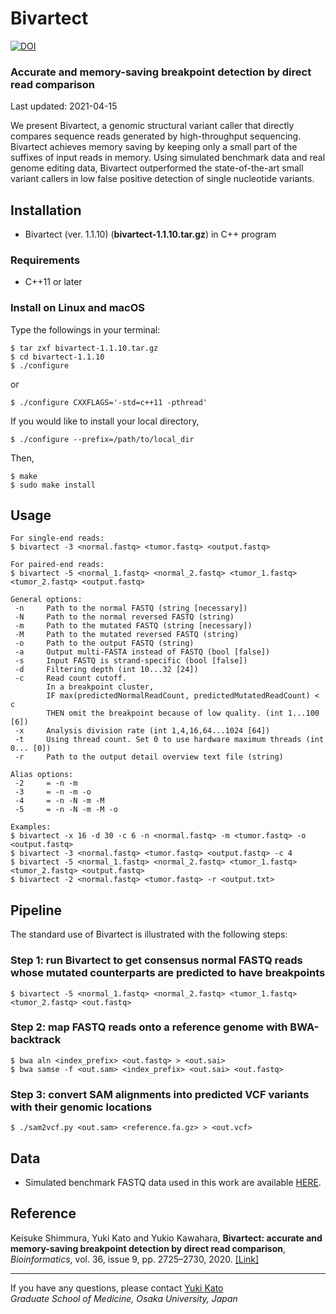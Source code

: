 # Bivartect

[![DOI](https://zenodo.org/badge/143263549.svg)](https://zenodo.org/badge/latestdoi/143263549)

### Accurate and memory-saving breakpoint detection by direct read comparison

Last updated: 2021-04-15

We present Bivartect, a genomic structural variant caller that directly compares sequence reads generated by high-throughput sequencing. Bivartect achieves memory saving by keeping only a small part of the suffixes of input reads in memory. Using simulated benchmark data and real genome editing data, Bivartect outperformed the state-of-the-art small variant callers in low false positive detection of single nucleotide variants.

## Installation
* Bivartect (ver. 1.1.10) (**bivartect-1.1.10.tar.gz**) in C++ program

### Requirements
* C++11 or later

### Install on Linux and macOS
Type the followings in your terminal:
```
$ tar zxf bivartect-1.1.10.tar.gz
$ cd bivartect-1.1.10
$ ./configure
```
or  
```
$ ./configure CXXFLAGS='-std=c++11 -pthread'
```
If you would like to install your local directory,

```
$ ./configure --prefix=/path/to/local_dir
```
Then,

```
$ make
$ sudo make install
```

## Usage
```
For single-end reads:
$ bivartect -3 <normal.fastq> <tumor.fastq> <output.fastq>

For paired-end reads:
$ bivartect -5 <normal_1.fastq> <normal_2.fastq> <tumor_1.fastq> <tumor_2.fastq> <output.fastq>

General options:
 -n     Path to the normal FASTQ (string [necessary])
 -N     Path to the normal reversed FASTQ (string)
 -m     Path to the mutated FASTQ (string [necessary])
 -M     Path to the mutated reversed FASTQ (string)
 -o     Path to the output FASTQ (string)
 -a     Output multi-FASTA instead of FASTQ (bool [false])
 -s     Input FASTQ is strand-specific (bool [false])
 -d     Filtering depth (int 10...32 [24])
 -c     Read count cutoff.
        In a breakpoint cluster, 
        IF max(predictedNormalReadCount, predictedMutatedReadCount) < c 
        THEN omit the breakpoint because of low quality. (int 1...100 [6])
 -x     Analysis division rate (int 1,4,16,64...1024 [64])
 -t     Using thread count. Set 0 to use hardware maximum threads (int 0... [0])
 -r     Path to the output detail overview text file (string)

Alias options:
 -2     = -n -m
 -3     = -n -m -o
 -4     = -n -N -m -M
 -5     = -n -N -m -M -o

Examples:
$ bivartect -x 16 -d 30 -c 6 -n <normal.fastq> -m <tumor.fastq> -o <output.fastq>
$ bivartect -3 <normal.fastq> <tumor.fastq> <output.fastq> -c 4
$ bivartect -5 <normal_1.fastq> <normal_2.fastq> <tumor_1.fastq> <tumor_2.fastq> <output.fastq>
$ bivartect -2 <normal.fastq> <tumor.fastq> -r <output.txt>
```
## Pipeline
The standard use of Bivartect is illustrated with the following steps:

### Step 1: run Bivartect to get consensus normal FASTQ reads whose mutated counterparts are predicted to have breakpoints
```
$ bivartect -5 <normal_1.fastq> <normal_2.fastq> <tumor_1.fastq> <tumor_2.fastq> <out.fastq>
```

### Step 2: map FASTQ reads onto a reference genome with BWA-backtrack
```
$ bwa aln <index_prefix> <out.fastq> > <out.sai>
$ bwa samse -f <out.sam> <index_prefix> <out.sai> <out.fastq>
```

### Step 3: convert SAM alignments into predicted VCF variants with their genomic locations
```
$ ./sam2vcf.py <out.sam> <reference.fa.gz> > <out.vcf> 
```

## Data
* Simulated benchmark FASTQ data used in this work are available [HERE](http://www.med.osaka-u.ac.jp/pub/rna/ykato/project/bivartect/).

## Reference
Keisuke Shimmura, Yuki Kato and Yukio Kawahara,
**Bivartect: accurate and memory-saving breakpoint detection by direct read comparison**,
*Bioinformatics*, vol. 36, issue 9, pp. 2725–2730, 2020. [[Link]](https://academic.oup.com/bioinformatics/article/36/9/2725/5716329)

---
If you have any questions, please contact [Yuki Kato](http://www.med.osaka-u.ac.jp/pub/rna/ykato/)  
*Graduate School of Medicine, Osaka University, Japan*

